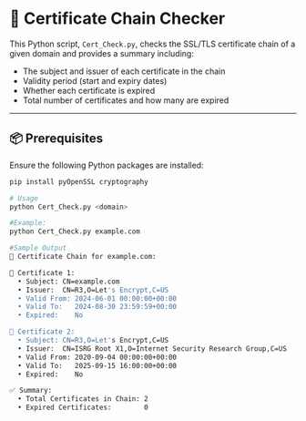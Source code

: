 # 🔐 Certificate Chain Checker

This Python script, `Cert_Check.py`, checks the SSL/TLS certificate chain of a given domain and provides a summary including:

- The subject and issuer of each certificate in the chain  
- Validity period (start and expiry dates)  
- Whether each certificate is expired  
- Total number of certificates and how many are expired  

---

## 📦 Prerequisites

Ensure the following Python packages are installed:

```bash
pip install pyOpenSSL cryptography

# Usage
python Cert_Check.py <domain>

#Example:
python Cert_Check.py example.com

#Sample Output
🔐 Certificate Chain for example.com:

📄 Certificate 1:
  • Subject: CN=example.com
  • Issuer:  CN=R3,O=Let's Encrypt,C=US
  • Valid From: 2024-06-01 00:00:00+00:00
  • Valid To:   2024-08-30 23:59:59+00:00
  • Expired:    No

📄 Certificate 2:
  • Subject: CN=R3,O=Let's Encrypt,C=US
  • Issuer:  CN=ISRG Root X1,O=Internet Security Research Group,C=US
  • Valid From: 2020-09-04 00:00:00+00:00
  • Valid To:   2025-09-15 16:00:00+00:00
  • Expired:    No

✅ Summary:
  • Total Certificates in Chain: 2
  • Expired Certificates:        0

